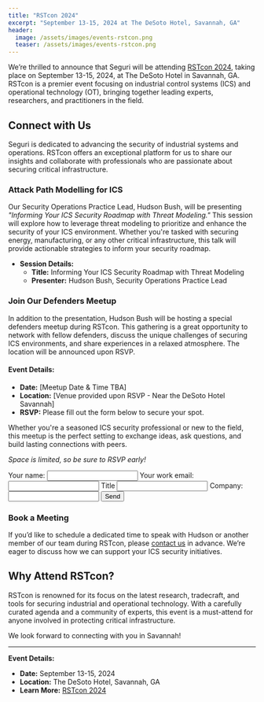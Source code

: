 ```yaml
---
title: "RSTcon 2024"
excerpt: "September 13-15, 2024 at The DeSoto Hotel, Savannah, GA"
header:
  image: /assets/images/events-rstcon.png
  teaser: /assets/images/events-rstcon.png
---
```


We’re thrilled to announce that Seguri will be attending [RSTcon 2024](https://rstcon.org/), taking place on September 13-15, 2024, at The DeSoto Hotel in Savannah, GA. RSTcon is a premier event focusing on industrial control systems (ICS) and operational technology (OT), bringing together leading experts, researchers, and practitioners in the field.

## Connect with Us

Seguri is dedicated to advancing the security of industrial systems and operations. RSTcon offers an exceptional platform for us to share our insights and collaborate with professionals who are passionate about securing critical infrastructure.

### Attack Path Modelling for ICS

Our Security Operations Practice Lead, Hudson Bush, will be presenting *"Informing Your ICS Security Roadmap with Threat Modeling."* This session will explore how to leverage threat modeling to prioritize and enhance the security of your ICS environment. Whether you're tasked with securing energy, manufacturing, or any other critical infrastructure, this talk will provide actionable strategies to inform your security roadmap.

- **Session Details:**
  - **Title:** Informing Your ICS Security Roadmap with Threat Modeling
  - **Presenter:** Hudson Bush, Security Operations Practice Lead

### Join Our Defenders Meetup

In addition to the presentation, Hudson Bush will be hosting a special defenders meetup during RSTcon. This gathering is a great opportunity to network with fellow defenders, discuss the unique challenges of securing ICS environments, and share experiences in a relaxed atmosphere. The location will be announced upon RSVP.

#### Event Details:
- **Date:** [Meetup Date & Time TBA]
- **Location:** [Venue provided upon RSVP - Near the DeSoto Hotel Savannah]
- **RSVP:** Please fill out the form below to secure your spot.

Whether you're a seasoned ICS security professional or new to the field, this meetup is the perfect setting to exchange ideas, ask questions, and build lasting connections with peers.

*Space is limited, so be sure to RSVP early!*

<form
  action="https://formspree.io/f/xblrkrbq"
  method="POST"
>
  <label>
    Your name:
    <input type="name" name="name">
  </label>
  <label>
    Your work email:
    <input type="email" name="email">
  </label>
  <label>
    Title
    <input type="title" name="title">
  </label>
  <label>
    Company:
    <input type="company" name="company">
  </label>
  <!-- your other form fields go here -->
  <button type="submit">Send</button>
</form>

### Book a Meeting

If you’d like to schedule a dedicated time to speak with Hudson or another member of our team during RSTcon, please [contact us](https://seguri.io/contact) in advance. We’re eager to discuss how we can support your ICS security initiatives.

## Why Attend RSTcon?

RSTcon is renowned for its focus on the latest research, tradecraft, and tools for securing industrial and operational technology. With a carefully curated agenda and a community of experts, this event is a must-attend for anyone involved in protecting critical infrastructure.

We look forward to connecting with you in Savannah!

---

**Event Details:**

- **Date:** September 13-15, 2024
- **Location:** The DeSoto Hotel, Savannah, GA
- **Learn More:** [RSTcon 2024](https://rstcon.org/)
